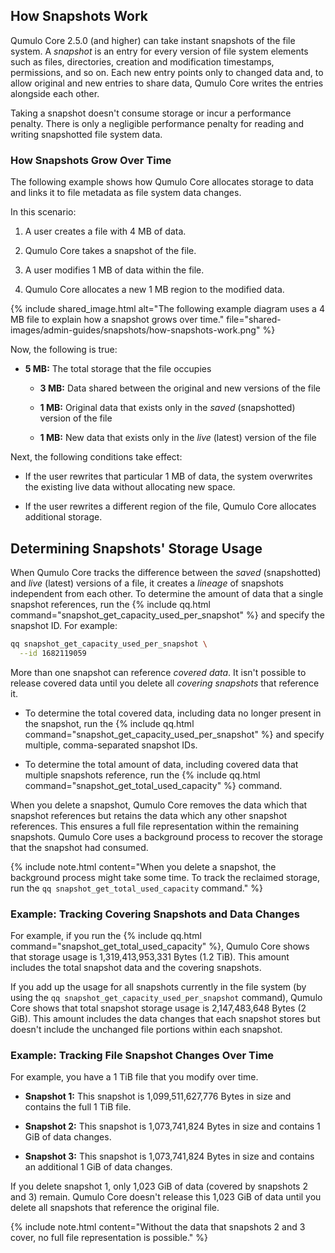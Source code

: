 ## How Snapshots Work
Qumulo Core 2.5.0 (and higher) can take instant snapshots of the file system. A _snapshot_ is an entry for every version of file system elements such as files, directories, creation and modification timestamps, permissions, and so on. Each new entry points only to changed data and, to allow original and new entries to share data, Qumulo Core writes the entries alongside each other.

Taking a snapshot doesn't consume storage or incur a performance penalty. There is only a negligible performance penalty for reading and writing snapshotted file system data.

### How Snapshots Grow Over Time
The following example shows how Qumulo Core allocates storage to data and links it to file metadata as file system data changes.

In this scenario:

1. A user creates a file with 4 MB of data.

1. Qumulo Core takes a snapshot of the file.

1. A user modifies 1 MB of data within the file.

1. Qumulo Core allocates a new 1 MB region to the modified data.

{% include shared_image.html alt="The following example diagram uses a 4 MB file to explain how a snapshot grows over time." file="shared-images/admin-guides/snapshots/how-snapshots-work.png" %}

Now, the following is true:

* **5 MB:** The total storage that the file occupies

  * **3 MB:** Data shared between the original and new versions of the file

  * **1 MB:** Original data that exists only in the _saved_ (snapshotted) version of the file

  * **1 MB:** New data that exists only in the _live_ (latest) version of the file

Next, the following conditions take effect:

* If the user rewrites that particular 1 MB of data, the system overwrites the existing live data without allocating new space.

* If the user rewrites a different region of the file, Qumulo Core allocates additional storage.


## Determining Snapshots' Storage Usage
When Qumulo Core tracks the difference between the _saved_ (snapshotted) and _live_ (latest) versions of a file, it creates a _lineage_ of snapshots independent from each other. To determine the amount of data that a single snapshot references, run the {% include qq.html command="snapshot_get_capacity_used_per_snapshot" %} and specify the snapshot ID. For example:

```bash
qq snapshot_get_capacity_used_per_snapshot \
  --id 1682119059
```

More than one snapshot can reference _covered data_. It isn't possible to release covered data until you delete all _covering snapshots_ that reference it.

* To determine the total covered data, including data no longer present in the snapshot, run the {% include qq.html command="snapshot_get_capacity_used_per_snapshot" %} and specify multiple, comma-separated snapshot IDs.

* To determine the total amount of data, including covered data that multiple snapshots reference, run the {% include qq.html command="snapshot_get_total_used_capacity" %} command.

When you delete a snapshot, Qumulo Core removes the data which that snapshot references but retains the data which any other snapshot references. This ensures a full file representation within the remaining snapshots. Qumulo Core uses a background process to recover the storage that the snapshot had consumed.

{% include note.html content="When you delete a snapshot, the background process might take some time. To track the reclaimed storage, run the `qq snapshot_get_total_used_capacity` command." %}

### Example: Tracking Covering Snapshots and Data Changes
For example, if you run the {% include qq.html command="snapshot_get_total_used_capacity" %}, Qumulo Core shows that storage usage is 1,319,413,953,331 Bytes (1.2 TiB). This amount includes the total snapshot data and the covering snapshots.

If you add up the usage for all snapshots currently in the file system (by using the `qq snapshot_get_capacity_used_per_snapshot` command), Qumulo Core shows that total snapshot storage usage is 2,147,483,648 Bytes (2 GiB). This amount includes the data changes that each snapshot stores but doesn't include the unchanged file portions within each snapshot.

### Example: Tracking File Snapshot Changes Over Time
For example, you have a 1 TiB file that you modify over time.

* **Snapshot 1:** This snapshot is 1,099,511,627,776 Bytes in size and contains the full 1 TiB file.

* **Snapshot 2:** This snapshot is 1,073,741,824 Bytes in size and contains 1 GiB of data changes.

* **Snapshot 3:** This snapshot is 1,073,741,824 Bytes in size and contains an additional 1 GiB of data changes.

If you delete snapshot 1, only 1,023 GiB of data (covered by snapshots 2 and 3) remain. Qumulo Core doesn't release this 1,023 GiB of data until you delete all snapshots that reference the original file.

{% include note.html content="Without the data that snapshots 2 and 3 cover, no full file representation is possible." %}
